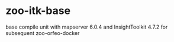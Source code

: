 # zoo-itk-base
base compile unit with mapserver 6.0.4 and InsightToolkit 4.7.2 for subsequent zoo-orfeo-docker
